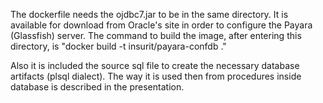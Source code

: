 The dockerfile needs the ojdbc7.jar to be in the same directory. It is available for download from Oracle's site in order to configure the Payara (Glassfish) server.
The command to build the image, after entering this directory, is "docker build -t insurit/payara-confdb ."

Also it is included the source sql file to create the necessary database artifacts (plsql dialect). The way it is used then from procedures inside database is described in the presentation. 